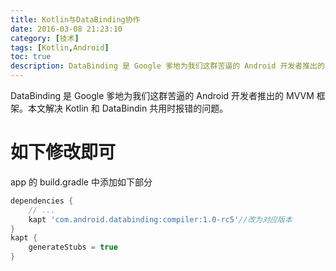 ```yaml
---
title: Kotlin与DataBinding协作
date: 2016-03-08 21:23:10
category: [技术]
tags: [Kotlin,Android]
toc: true
description: DataBinding 是 Google 爹地为我们这群苦逼的 Android 开发者推出的 MVVM 框架。本文解决 Kotlin 和 DataBindin 共用时报错的问题。
---
```

DataBinding 是 Google 爹地为我们这群苦逼的 Android 开发者推出的 MVVM 框架。本文解决 Kotlin 和 DataBindin 共用时报错的问题。

# 如下修改即可

app 的 build.gradle 中添加如下部分

```groovy
dependencies {
	// ...
	kapt 'com.android.databinding:compiler:1.0-rc5'//改为对应版本
}
kapt {
	generateStubs = true
}
```
